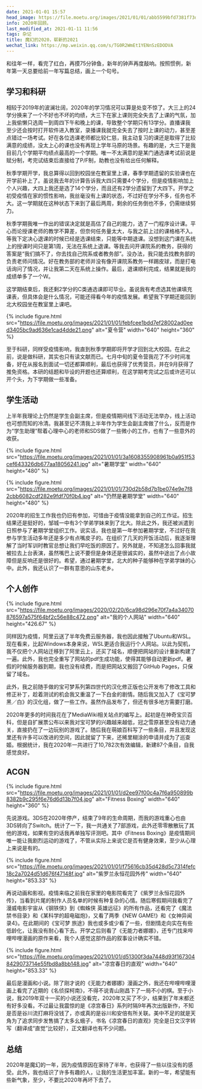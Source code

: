 ```yaml
---
date: 2021-01-01 15:57
head_image: https://file.moetu.org/images/2021/01/01/abb5599bfd7381f73deddb43e2cc797638e0bda5ac32ae44.jpg
info: 2020年回顾。
last_modified_at: 2021-01-11 11:56
tags: 杂记
title: 魔幻的2020，崭新的2021
wechat_link: https://mp.weixin.qq.com/s/TG0R2WmEt1YENnSzEDODVA
---
```

和往年一样，看完了红白，再摸75分钟鱼，新年的钟声再度敲响。按照惯例，新年第一天总要给前一年写篇总结，画上一个句号。

## 学习和科研
相较于2019年的波澜壮阔，2020年的学习情况可以算是处变不惊了。大三上的24学分换来了一个不好也不坏的均绩，大三下在家上课则完全失去了上课的气氛，加上我偷懒只选周一到周四下午和晚上的课，导致整个学期只有13学分。直播课我至少还会按时打开软件进入教室，录播课我就完全失去了按时上课的动力，甚至差点错过一场考试。好在各位选课老师都比较仁慈，我主动复习的课还是取得了比较满意的成绩，没太上心的课也没有再现上学年马原的场景。有趣的是，大三下是我目前几个学期平均绩点最高的一个学期。唯一不太满意的是某门通选课考试前说是赋分制，考完试结束后直接给了P/F制，助教也没有给出任何解释。

秋季学期开学，我总算得以回到校园坐在教室里上课，春季学期遗留的实验课也在开学前补上了。虽说我去年的计算告诉我大四只需要4个学分，但是疫情影响加上个人兴趣，大四上我还是选了14个学分，而且还有2学分遗留到了大四下。开学之初受疫情在家的惯性影响，我丝毫没有上课的状态，不过好在学分不多，任务也不大。这一学期就在这种状态下来到了最后两周，剩余的任务倒也不多，仍需继续努力。

秋季学期我唯一作出的错误决定就是高估了自己的能力，选了一门程序设计课。平心而论授课老师的教学不算差，但奈何任务量太大，与我之前上过的课格格不入。等我下定决心退课的时候已经是选课结束，只能等中期退课。没想到这门课在系统上的授课时间只是第1周，无法在系统上退课。等我去问开课院系的教务，获得的答案是“我们搞不了，你去找自己院系或者教务部”。没办法，我只能去找教务部的负责老师问情况。好在教务部的老师并没有像开课院系教务一样踢皮球，而是打电话询问了情况，并让我第二天在系统上操作。最后，退课顺利完成，结果就是我的成绩单多了一个W。

这学期结束后，我还剩2学分的C类通选课即可毕业。虽说我有考虑选其他课填充课表，但具体会是什么情况，可能还得看今年的疫情发展。希望我下学期还能回到北大校园坐在教室里上课吧。

{% include figure.html src="https://file.moetu.org/images/2021/01/01/febfcee1bdd7ef28002ad0eed3405bc9ad636e1cad4dde21.png" alt="夏令营" width="640" height="360" %}

至于科研，同样受疫情影响，我直到秋季学期即将开学才回到北大校园。在此之前，说是做科研，其实也只有读文献而已。七月中旬的夏令营我花了不少时间准备，好在从报名到面试一切还都算顺利，最后也获得了优秀营员，并在9月获得了推免资格。本研的结题和毕设的开题也还算顺利，在这学期考完试之后或许还可以开个头，为下学期做一些准备。

## 学生活动
上半年我理论上仍然是学生会副主席，但是疫情期间线下活动无法举办，线上活动也可想而知的冷清。我甚至记不清我上半年作为学生会副主席做了什么，反而是作为“学生助理”帮着心理中心的老师和SDS做了一些微小的工作，也有了一些意外的收获。

{% include figure.html src="https://file.moetu.org/images/2021/01/01/3a1608355908961b0a951f53cef643326db677aa18056241.jpg" alt="暑期学堂" width="640" height="480" %}

{% include figure.html src="https://file.moetu.org/images/2021/01/01/730d2b58d7b1be074e9e7f82cbb6082cdf282e9fdf70f0b4.jpg" alt="仍然是暑期学堂" width="640" height="480" %}

2020年的招生工作我也仍旧有参加，可惜由于疫情没能拿到自己的工作证。招生结果还是挺好的，邹城一中有3个学弟学妹来到了北大。除此之外，我还被派遣到日照参与了暑期学堂组织工作。说实话，我也是第一年参加暑期学堂，不过好在我参与学生活动多年还是多少有点嘴皮子的。在组织了几天的开饭活动后，我逐渐理解了当时军训时教官总想让我们早吃饭的原因了。另外就是，不知道怎么回事我就被拉去上台表演，虽然嘴巴上说不要但是身体还是很诚实的，虽然中途出了点小故障但是反响还是很好的。希望，通过暑期学堂，北大的种子能够种在学弟学妹的心中。此外，我还认识了一群有意思的山东老乡。

## 个人创作
{% include figure.html src="https://file.moetu.org/images/2020/02/20/6ca98d296e70f7a4a34070876597a575f64bf2c56e88c472.png" alt="我的个人网站" width="640" height="426.67" %}

同样因为疫情，阿里云送了半年免费云服务器，我也因此接触了Ubuntu和WSL。现在看来，比起Windows本身来说，WSL更适合我运行个人网站。以此为契机，我不仅把个人网站迁移到了阿里云上，还买了域名，顺便把网站的设计重新构建了一遍。此外，我也完全重写了网站的pdf生成功能，使得其能够自动更新pdf。暑假的时候服务器到期，我也没有续费，而是把网站又搬回了GitHub Pages，只保留了域名。

此外，我之前随手做的宝可梦系列第四世代的汉化修正版也公开发布了修改工具和修正补丁，趁着测试的机会我又重温了一下白金的剧情。随后我又加入了《宝可梦 黑／白》的汉化组，做了一些工作。虽然作品发布了，但还有很多地方需要打磨。

2020年更多的时间我花在了MediaWiki相关站点的编写上。起初是在神奇宝贝百科，但是自扩展票公布以来我对宝可梦的兴趣越来越低，冠之雪原甚至没有动力通关，直接扔在了一边玩别的游戏了。随后我在萌娘百科写了一些条目，并且发现这里还有许多可以改进的空间，因此就留了下来，还稀里糊涂的申请并成为了巡查姬。根据统计，我在2020年一共进行了10,782次有效编辑，新建87个条目，自我感觉良好。

## ACGN
{% include figure.html src="https://file.moetu.org/images/2021/01/01/d2ee97f00c4a7f6a950899b8382b9c295f6e76d6d13b7f04.jpg" alt="Fitness Boxing" width="640" height="360" %}

先说游戏。3DS在2020年停产，结束了9年的生命周期，而我的游戏重心也由3DS转向了Switch。统计了一下，我一共通关了7部游戏，此外还零零散散玩了其他的游戏，如果有空的话我再单独写评测吧。其中《Fitness Boxing》是疫情期间唯一能让我剧烈运动的游戏了，不管从实际上来说它是否有健身效果，至少从心理上来说是有的。

{% include figure.html src="https://file.moetu.org/images/2021/01/01/f75616cb35d428d5c7314fefc18c2a7024d51d676f47148f.jpg" alt="紫罗兰永恒花园外传" width="640" height="853.33" %}

再说动画和影视。疫情来临之前我在家里的电影院看完了《紫罗兰永恒花园外传》，当看到片尾的制作人员名单的时候有种复杂的心情。随后寒假期间我看完了漫威电影宇宙从《钢铁侠》到《蜘蛛侠 英雄远征》的所有作品，还看完了《魔法禁书目录》和《某科学的超电磁炮》，又看了两季《NEW GAME!》和《女神异闻录4》。在此期间的《宝可梦 旅途》我也或多或少看了一些，但剧情走向实在有些低龄化，让我没有耐心看下去。开学之后则看了《无能力者娜娜》，还专门找来哔哩哔哩漫画的原作来看，我个人感觉这部作品的叙事设计确实不错。

{% include figure.html src="https://file.moetu.org/images/2021/01/01/d51300f3da7448d93f1673048429073714e55fbd8a8bb148.jpg" alt="凉宫春日的直观" width="640" height="853.33" %}

最后是漫画和小说。除了刚才说的《无能力者娜娜》漫画之外，我还在哔哩哔哩漫画上看完了近期的《名侦探柯南》，不得不说青山刚昌下了一局不小的棋。至于小说，我2019年双十一买的小说还没看完，2020年又买了不少，结果到了年末都还有好多没看。不过最让我震惊的是《凉宫春日》系列时隔9年再次出版新作，不知是否是谷川流打麻将没钱了，亦或真的是谷川和安倍有所关联。美中不足的就是天角为了追求同步发售搞了太多幺蛾子，书名《凉宫春日的直观》完全是日文汉字转写（翻译成“直觉”比较好），正文翻译也有不少问题。

## 总结
2020年是魔幻的一年，因为疫情原因在家待了半年，也获得了一些以往没有的感受。此外，我也结识了许多有趣的人，让我的生活更加丰富。新的一年，希望能有些新气象，至少，不要比2020年再坏下去了。
